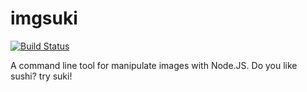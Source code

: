 # imgsuki

[![Build Status](https://travis-ci.org/SiroDiaz/imgsuki.svg?branch=master)](https://travis-ci.org/SiroDiaz/imgsuki)

A command line tool for manipulate images with Node.JS.
Do you like sushi? try suki!
